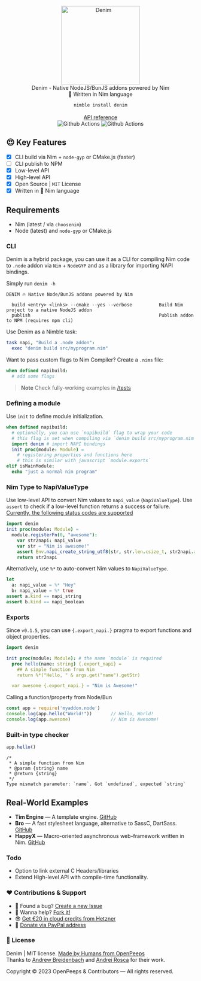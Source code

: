 <p align="center">
  <img src="https://github.com/openpeeps/denim/blob/main/.github/denim.png" alt="Denim" width="210px" height="210px"><br>
  Denim - Native NodeJS/BunJS addons powered by Nim<br>👑 Written in Nim language
</p>

<p align="center">
  <code>nimble install denim</code><br><br>
  <a href="https://openpeeps.github.io/denim">API reference</a><br>
  <img src="https://github.com/openpeeps/denim/workflows/test/badge.svg" alt="Github Actions">  <img src="https://github.com/openpeeps/denim/workflows/docs/badge.svg" alt="Github Actions">
</p>

## 😍 Key Features
- [x] CLI build via Nim + `node-gyp` or CMake.js (faster)
- [ ] CLI publish to NPM
- [x] Low-level API
- [x] High-level API
- [x] Open Source | `MIT` License
- [x] Written in 👑 Nim language

## Requirements
- Nim (latest / via `choosenim`)
- Node (latest) and `node-gyp` or CMake.js

### CLI
Denim is a hybrid package, you can use it as a CLI for compiling Nim code to `.node` addon via `Nim` + `NodeGYP` and as a library for importing NAPI bindings.

Simply run `denim -h`
```
DENIM 🔥 Native Node/BunJS addons powered by Nim

  build <entry> <links> --cmake --yes --verbose          Build Nim project to a native NodeJS addon
  publish                                                Publish addon to NPM (requires npm cli)
```

Use Denim as a Nimble task:
```nim
task napi, "Build a .node addon":
  exec "denim build src/myprogram.nim"
```

Want to pass custom flags to Nim Compiler? Create a `.nims` file:
```nim
when defined napibuild:
  # add some flags
```

> __Note__ Check fully-working examples in [/tests](https://github.com/openpeeps/denim/tree/main/tests)

### Defining a module

Use `init` to define module initialization.
```nim
when defined napibuild:
  # optionally, you can use `napibuild` flag to wrap your code
  # this flag is set when compiling via `denim build src/myprogram.nim` 
  import denim # import NAPI bindings 
  init proc(module: Module) =
    # registering properties and functions here
    # this is similar with javascript `module.exports`
elif isMainModule:
  echo "just a normal nim program"
```

### Nim Type to NapiValueType
Use low-level API to convert Nim values to `napi_value` (`NapiValueType`).
Use `assert` to check if a low-level function returns a success or failure. [Currently, the following status codes are supported](https://nodejs.org/api/n-api.html#napi_status)

```nim
import denim
init proc(module: Module) =
  module.registerFn(0, "awesome"):
    var str2napi: napi_value
    var str = "Nim is awesome!"
    assert Env.napi_create_string_utf8(str, str.len.csize_t, str2napi.addr) 
    return str2napi
```

Alternatively, use `%*` to auto-convert Nim values to `NapiValueType`.
```nim
let
  a: napi_value = %* "Hey"
  b: napi_value = %* true
assert a.kind == napi_string
assert b.kind == napi_boolean
```

### Exports
Since `v0.1.5`, you can use `{.export_napi.}` pragma to export functions and object properties.

```nim
import denim

init proc(module: Module): # the name `module` is required
  proc hello(name: string) {.export_napi} =
    ## A simple function from Nim
    return %*("Hello, " & args.get("name").getStr)

  var awesome {.export_napi.} = "Nim is Awesome!"
```

Calling a function/property from Node/Bun
```js
const app = require('myaddon.node')
console.log(app.hello("World!"))       // Hello, World!
console.log(app.awesome)               // Nim is Awesome!
```

### Built-in type checker
```js
app.hello()
```

```
/*
 * A simple function from Nim
 * @param {string} name
 * @return {string}
 */
Type mismatch parameter: `name`. Got `undefined`, expected `string`
```

## Real-World Examples
- **Tim Engine** &mdash; A template engine. [GitHub](https://github.com/openpeeps/tim)
- **Bro** &mdash; A fast stylesheet language, alternative to SassC, DartSass. [GitHub](https://github.com/openpeeps/bro)
- **HappyX** &mdash; Macro-oriented asynchronous web-framework written in Nim. [GitHub](https://github.com/HapticX/happyx)

### Todo
- Option to link external C Headers/libraries
- Extend High-level API with compile-time functionality. 

### ❤ Contributions & Support
- 🐛 Found a bug? [Create a new Issue](https://github.com/openpeeps/denim/issues)
- 👋 Wanna help? [Fork it!](https://github.com/openpeeps/denim/fork)
- 😎 [Get €20 in cloud credits from Hetzner](https://hetzner.cloud/?ref=Hm0mYGM9NxZ4)
- 🥰 [Donate via PayPal address](https://www.paypal.com/donate/?hosted_button_id=RJK3ZTDWPL55C)

### 🎩 License
Denim | MIT license. [Made by Humans from OpenPeeps](https://github.com/openpeeps)<br>
Thanks to [Andrew Breidenbach](https://github.com/AjBreidenbach) and [Andrei Rosca](https://github.com/andi23rosca) for their work.<br>

Copyright &copy; 2023 OpenPeeps & Contributors &mdash; All rights reserved.
